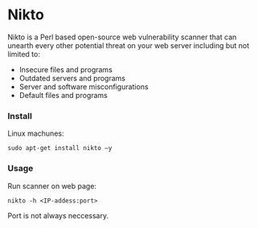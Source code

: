 # Nikto

Nikto is a Perl based open-source web vulnerability
scanner that can unearth every other potential threat on
your web server including but not limited to:
- Insecure files and programs
- Outdated servers and programs
- Server and software misconfigurations
- Default files and programs

### Install

Linux machunes:
```
sudo apt-get install nikto –y
```
### Usage

Run scanner on web page:

```
nikto -h <IP-addess:port>
```
Port is not always neccessary. 
